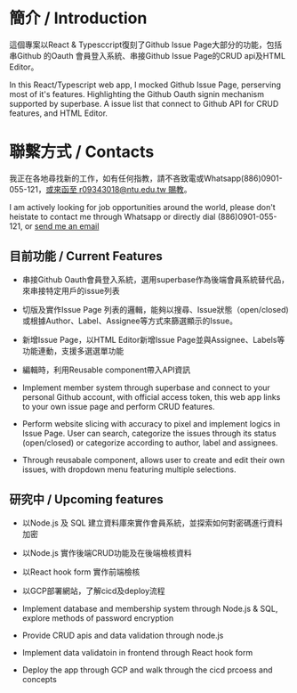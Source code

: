 # 簡介 / Introduction

這個專案以React & Typesccript復刻了Github Issue Page大部分的功能，包括串Github 的Oauth 會員登入系統、串接Github Issue Page的CRUD api及HTML Editor。

In this React/Typescript web app, I mocked Github Issue Page, perserving most of it's features.  Highlighting the Github Oauth signin mechanism supported by superbase. A issue list that connect to Github API for CRUD features, and HTML Editor.

# 聯繫方式 / Contacts

我正在各地尋找新的工作，如有任何指教，請不吝致電或Whatsapp(886)0901-055-121，[或來函至 r09343018@ntu.edu.tw 賜教](mailto:r09343018@ntu.edu.tw)。

I am actively looking for job opportunities around the world, please don't heistate to contact me through Whatsapp or directly dial (886)0901-055-121, or [send me an email](mailto:r09343018@ntu.edu.tw)

## 目前功能 / Current Features

- 串接Github Oauth會員登入系統，選用superbase作為後端會員系統替代品，來串接特定用戶的issue列表
- 切版及實作Issue Page 列表的邏輯，能夠以搜尋、Issue狀態（open/closed)或根據Author、Label、Assignee等方式來篩選顯示的Issue。
- 新增Issue Page，以HTML Editor新增Issue Page並與Assignee、Labels等功能連動，支援多選選單功能
- 編輯時，利用Reusable component帶入API資訊

- Implement member system through superbase and connect to your personal Github account, with official access token, this web app links to your own issue page and perform CRUD features.
- Perform website slicing with accuracy to pixel and implement logics in Issue Page. User can search, categorize the issues through its status (open/closed) or categorize according to author, label and assignees.
- Through reusabale component, allows user to create and edit their own issues, with dropdown menu featuring multiple selections.

## 研究中 / Upcoming features

- 以Node.js 及 SQL 建立資料庫來實作會員系統，並探索如何對密碼進行資料加密
- 以Node.js 實作後端CRUD功能及在後端檢核資料
- 以React hook form 實作前端檢核
- 以GCP部署網站，了解cicd及deploy流程

- Implement database and membership system through Node.js & SQL, explore methods of password encryption
- Provide CRUD apis and data validation through node.js
- Implement data validatoin in frontend through React hook form
- Deploy the app through GCP and walk through the cicd prcoess and concepts